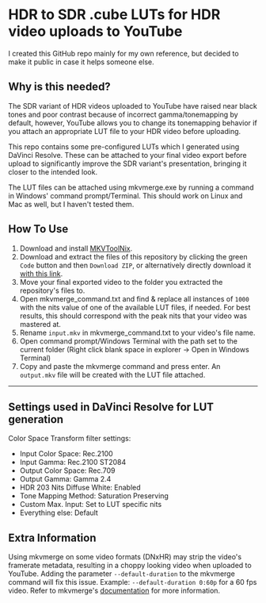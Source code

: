 # HDR to SDR .cube LUTs for HDR video uploads to YouTube

I created this GitHub repo mainly for my own reference, but decided to make it public in case it helps someone else.

## Why is this needed?
The SDR variant of HDR videos uploaded to YouTube have raised near black tones and poor contrast because of incorrect gamma/tonemapping by default, however, YouTube allows you to change its tonemapping behavior if you attach an appropriate LUT file to your HDR video before uploading.

This repo contains some pre-configured LUTs which I generated using DaVinci Resolve. These can be attached to your final video export before upload to significantly improve the SDR variant's presentation, bringing it closer to the intended look. 

The LUT files can be attached using mkvmerge.exe by running a command in Windows' command prompt/Terminal. This should work on Linux and Mac as well, but I haven't tested them.

## How To Use
1. Download and install [MKVToolNix](https://mkvtoolnix.download/downloads.html#windows).
2. Download and extract the files of this repository by clicking the green `Code` button and then `Download ZIP`, or alternatively directly download it [with this link](https://github.com/Animesh-Does-Code/HDR-to-SDR-LUTs_YouTube/archive/refs/heads/main.zip).
3. Move your final exported video to the folder you extracted the repository's files to.
4. Open mkvmerge_command.txt and find & replace all instances of `1000` with the nits value of one of the available LUT files, if needed. For best results, this should correspond with the peak nits that your video was mastered at.
5. Rename `input.mkv` in mkvmerge_command.txt to your video's file name.
6. Open command prompt/Windows Terminal with the path set to the current folder (Right click blank space in explorer -> Open in Windows Terminal)
7. Copy and paste the mkvmerge command and press enter. An `output.mkv` file will be created with the LUT file attached.

<hr/>

## Settings used in DaVinci Resolve for LUT generation
Color Space Transform filter settings:
* Input Color Space: Rec.2100
* Input Gamma: Rec.2100 ST2084
* Output Color Space: Rec.709
* Output Gamma: Gamma 2.4
* HDR 203 Nits Diffuse White: Enabled
* Tone Mapping Method: Saturation Preserving
* Custom Max. Input: Set to LUT specific nits
* Everything else: Default

## Extra Information
Using mkvmerge on some video formats (DNxHR) may strip the video's framerate metadata, resulting in a choppy looking video when uploaded to YouTube. Adding the parameter `--default-duration` to the mkvmerge command will fix this issue. Example: `--default-duration 0:60p` for a 60 fps video. Refer to mkvmerge's [documentation](https://mkvtoolnix.download/doc/mkvmerge.html#mkvmerge.description.default_duration) for more information.
